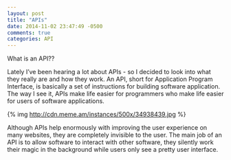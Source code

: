 ```yaml
---
layout: post
title: "APIs"
date: 2014-11-02 23:47:49 -0500
comments: true
categories: API
---
```


What is an API??

Lately I’ve been hearing a lot about APIs - so I decided to look into what they really are and how they work. An API, short for Application Program Interface, is basically a set of instructions for building software application. The way I see it, APIs make life easier for programmers who make life easier for users of software applications.

{% img http://cdn.meme.am/instances/500x/34938439.jpg %}


Although APIs help enormously with improving the user experience on many websites, they are completely invisible to the user. The main job of an API is to allow software to interact with other software, they silently work their magic in the background while users only see a pretty user interface. 